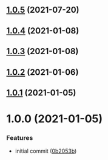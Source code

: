 ## [1.0.5](https://github.com/sinedied/semantic-release-npm-github/compare/1.0.4...1.0.5) (2021-07-20)

## [1.0.4](https://github.com/sinedied/semantic-release-npm-github/compare/1.0.3...1.0.4) (2021-01-08)

## [1.0.3](https://github.com/sinedied/semantic-release-npm-github/compare/1.0.2...1.0.3) (2021-01-08)

## [1.0.2](https://github.com/sinedied/semantic-release-npm-github/compare/1.0.1...1.0.2) (2021-01-06)

## [1.0.1](https://github.com/sinedied/semantic-release-npm-github/compare/1.0.0...1.0.1) (2021-01-05)

# 1.0.0 (2021-01-05)


### Features

* initial commit ([0b2053b](https://github.com/sinedied/semantic-release-npm-github/commit/0b2053b8765fa530323ea8aea4e4731767ec1142))
